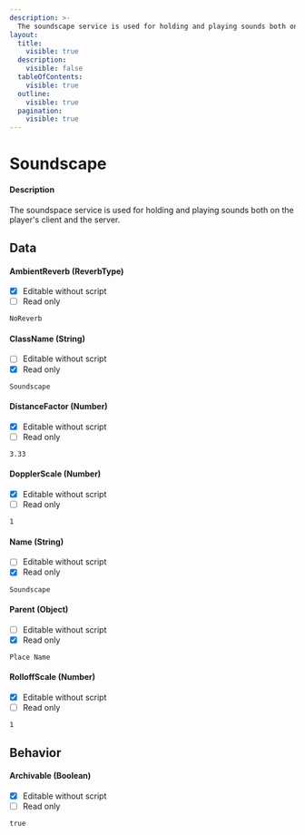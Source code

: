 ```yaml
---
description: >-
  The soundscape service is used for holding and playing sounds both on the player's client and the server.
layout:
  title:
    visible: true
  description:
    visible: false
  tableOfContents:
    visible: true
  outline:
    visible: true
  pagination:
    visible: true
---
```


# Soundscape

#### Description

The soundspace service is used for holding and playing sounds both on the player's client and the server.

## Data

#### AmbientReverb (ReverbType)

* [x] Editable without script
* [ ] Read only

```
NoReverb
```

#### ClassName (String)

* [ ] Editable without script
* [x] Read only

```
Soundscape
```

#### DistanceFactor (Number)

* [x] Editable without script
* [ ] Read only

```
3.33
```

#### DopplerScale (Number)

* [x] Editable without script
* [ ] Read only

```
1
```

#### Name (String)

* [ ] Editable without script
* [x] Read only

```
Soundscape
```

#### Parent (Object)

* [ ] Editable without script
* [x] Read only

```
Place Name
```

#### RolloffScale (Number)

* [x] Editable without script
* [ ] Read only

```
1
```

## Behavior

#### Archivable (Boolean)

* [x] Editable without script
* [ ] Read only

```
true
```
